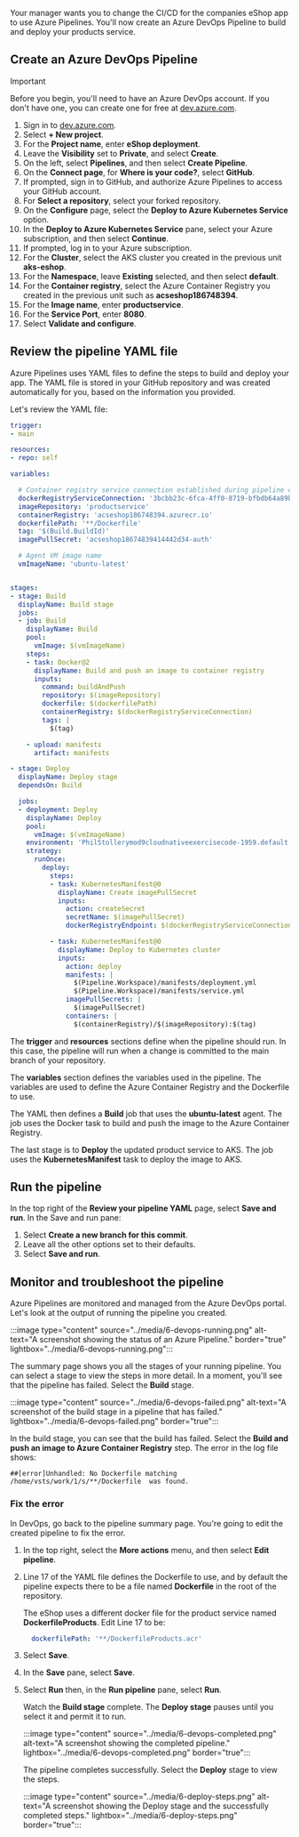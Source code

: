 Your manager wants you to change the CI/CD for the companies eShop app to use Azure Pipelines. You'll now create an Azure DevOps Pipeline to build and deploy your products service.

## Create an Azure DevOps Pipeline

> [!IMPORTANT]
> Before you begin, you'll need to have an Azure DevOps account. If you don't have one, you can create one for free at [dev.azure.com](https://dev.azure.com/).

1. Sign in to [dev.azure.com](https://dev.azure.com/).
1. Select **+ New project**.
1. For the **Project name**, enter **eShop deployment**.
1. Leave the **Visibility** set to **Private**, and select **Create**.
1. On the left, select **Pipelines**, and then select **Create Pipeline**.
1. On the **Connect page**, for **Where is your code?**, select **GitHub**.
1. If prompted, sign in to GitHub, and authorize Azure Pipelines to access your GitHub account.
1. For **Select a repository**, select your forked repository.
1. On the **Configure** page, select the **Deploy to Azure Kubernetes Service** option.
1. In the **Deploy to Azure Kubernetes Service** pane, select your Azure subscription, and then select **Continue**.
1. If prompted, log in to your Azure subscription.
1. For the **Cluster**, select the AKS cluster you created in the previous unit **aks-eshop**.
1. For the **Namespace**, leave **Existing** selected, and then select **default**.
1. For the **Container registry**, select the Azure Container Registry you created in the previous unit such as **acseshop186748394**.
1. For the **Image name**, enter **productservice**.
1. For the **Service Port**, enter **8080**.
1. Select **Validate and configure**.

## Review the pipeline YAML file

Azure Pipelines uses YAML files to define the steps to build and deploy your app. The YAML file is stored in your GitHub repository and was created automatically for you, based on the information you provided.

Let's review the YAML file:

```yml
trigger:
- main

resources:
- repo: self

variables:

  # Container registry service connection established during pipeline creation
  dockerRegistryServiceConnection: '3bcbb23c-6fca-4ff0-8719-bfbdb64a89b1'
  imageRepository: 'productservice'
  containerRegistry: 'acseshop186748394.azurecr.io'
  dockerfilePath: '**/Dockerfile'
  tag: '$(Build.BuildId)'
  imagePullSecret: 'acseshop18674839414442d34-auth'

  # Agent VM image name
  vmImageName: 'ubuntu-latest'


stages:
- stage: Build
  displayName: Build stage
  jobs:
  - job: Build
    displayName: Build
    pool:
      vmImage: $(vmImageName)
    steps:
    - task: Docker@2
      displayName: Build and push an image to container registry
      inputs:
        command: buildAndPush
        repository: $(imageRepository)
        dockerfile: $(dockerfilePath)
        containerRegistry: $(dockerRegistryServiceConnection)
        tags: |
          $(tag)

    - upload: manifests
      artifact: manifests

- stage: Deploy
  displayName: Deploy stage
  dependsOn: Build

  jobs:
  - deployment: Deploy
    displayName: Deploy
    pool:
      vmImage: $(vmImageName)
    environment: 'PhilStollerymod9cloudnativeexercisecode-1959.default'
    strategy:
      runOnce:
        deploy:
          steps:
          - task: KubernetesManifest@0
            displayName: Create imagePullSecret
            inputs:
              action: createSecret
              secretName: $(imagePullSecret)
              dockerRegistryEndpoint: $(dockerRegistryServiceConnection)

          - task: KubernetesManifest@0
            displayName: Deploy to Kubernetes cluster
            inputs:
              action: deploy
              manifests: |
                $(Pipeline.Workspace)/manifests/deployment.yml
                $(Pipeline.Workspace)/manifests/service.yml
              imagePullSecrets: |
                $(imagePullSecret)
              containers: |
                $(containerRegistry)/$(imageRepository):$(tag)

```

The **trigger** and **resources** sections define when the pipeline should run. In this case, the pipeline will run when a change is committed to the main branch of your repository.

The **variables** section defines the variables used in the pipeline. The variables are used to define the Azure Container Registry and the Dockerfile to use.

The YAML then defines a **Build** job that uses the **ubuntu-latest** agent. The job uses the Docker task to build and push the image to the Azure Container Registry.

The last stage is to **Deploy** the updated product service to AKS. The job uses the **KubernetesManifest** task to deploy the image to AKS.

## Run the pipeline

In the top right of the **Review your pipeline YAML** page, select **Save and run**. In the Save and run pane:

1. Select **Create a new branch for this commit**.
1. Leave all the other options set to their defaults.
1. Select **Save and run**.

## Monitor and troubleshoot the pipeline

Azure Pipelines are monitored and managed from the Azure DevOps portal. Let's look at the output of running the pipeline you created.

:::image type="content" source="../media/6-devops-running.png" alt-text="A screenshot showing the status of an Azure Pipeline." border="true" lightbox="../media/6-devops-running.png":::

The summary page shows you all the stages of your running pipeline. You can select a stage to view the steps in more detail. In a moment, you'll see that the pipeline has failed. Select the **Build** stage.

:::image type="content" source="../media/6-devops-failed.png" alt-text="A screenshot of the build stage in a pipeline that has failed." lightbox="../media/6-devops-failed.png" border="true":::

In the build stage, you can see that the build has failed. Select the **Build and push an image to Azure Container Registry** step. The error in the log file shows:

```console
##[error]Unhandled: No Dockerfile matching  /home/vsts/work/1/s/**/Dockerfile  was found.
```

### Fix the error

In DevOps, go back to the pipeline summary page. You're going to edit the created pipeline to fix the error.

1. In the top right, select the **More actions** menu, and then select **Edit pipeline**.

1. Line 17 of the YAML file defines the Dockerfile to use, and by default the pipeline expects there to be a file named **Dockerfile** in the root of the repository.

    The eShop uses a different docker file for the product service named **DockerfileProducts**. Edit Line 17 to be:

    ```yaml
      dockerfilePath: '**/DockerfileProducts.acr'
    ```

1. Select **Save**.
1. In the **Save** pane, select **Save**.
1. Select **Run** then, in the **Run pipeline** pane, select **Run**.

    Watch the **Build stage** complete. The **Deploy stage** pauses until you select it and permit it to run.

    :::image type="content" source="../media/6-devops-completed.png" alt-text="A screenshot showing the completed pipeline." lightbox="../media/6-devops-completed.png" border="true":::

    The pipeline completes successfully. Select the **Deploy** stage to view the steps.

    :::image type="content" source="../media/6-deploy-steps.png" alt-text="A screenshot showing the Deploy stage and the successfully completed steps." lightbox="../media/6-deploy-steps.png" border="true":::
